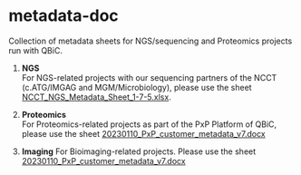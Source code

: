 # metadata-doc
Collection of metadata sheets for NGS/sequencing and Proteomics projects run with QBiC.

1) **NGS**  
For NGS-related projects with our sequencing partners of the NCCT (c.ATG/IMGAG and MGM/Microbiology), please use the sheet [NCCT_NGS_Metadata_Sheet_1-7-5.xlsx](https://github.com/qbicsoftware/metadata-doc/blob/master/NCCT_NGS_Metadata_Sheet_1-7-5.xlsx).

2) **Proteomics**  
For Proteomics-related projects as part of the PxP Platform of QBiC, please use the sheet [20230110_PxP_customer_metadata_v7.docx](https://github.com/qbicsoftware/metadata-doc/raw/master/20230110_PxP_customer_metadata_v7.docx)

3) **Imaging**
For Bioimaging-related projects. Please use the sheet [20230110_PxP_customer_metadata_v7.docx](https://github.com/qbicsoftware/metadata-doc/raw/master/20230110_PxP_customer_metadata_v7.docx)
